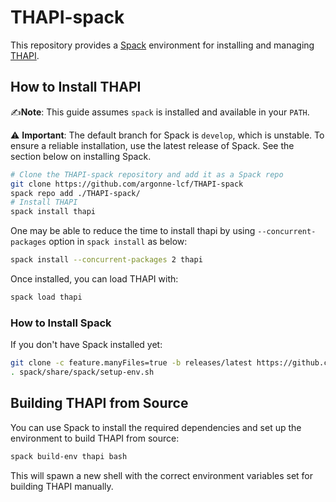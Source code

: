 # THAPI-spack

This repository provides a [Spack](https://spack.io) environment for installing and managing [THAPI](https://github.com/argonne-lcf/THAPI).

## How to Install THAPI

✍️**Note**: This guide assumes `spack` is installed and available in your `PATH`.

⚠️ **Important**: The default branch for Spack is `develop`, which is unstable. To ensure a reliable installation,
use the latest release of Spack.  See the section below on installing Spack.

```bash
# Clone the THAPI-spack repository and add it as a Spack repo
git clone https://github.com/argonne-lcf/THAPI-spack
spack repo add ./THAPI-spack/
# Install THAPI
spack install thapi
```

One may be able to reduce the time to install thapi by using `--concurrent-packages` option in `spack install`
as below:
```sh
spack install --concurrent-packages 2 thapi
```

Once installed, you can load THAPI with:
```bash
spack load thapi
```

### How to Install Spack

If you don't have Spack installed yet:
```bash
git clone -c feature.manyFiles=true -b releases/latest https://github.com/spack/spack.git
. spack/share/spack/setup-env.sh
```

## Building THAPI from Source

You can use Spack to install the required dependencies and set up the environment to build THAPI from source:
```bash
spack build-env thapi bash
```
This will spawn a new shell with the correct environment variables set for building THAPI manually.
